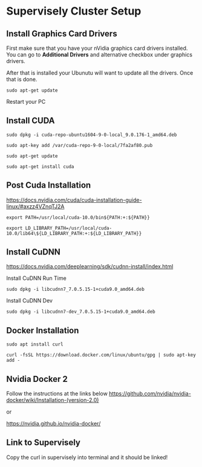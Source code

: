 
# Supervisely Cluster Setup

## Install Graphics Card Drivers
First make sure that you have your nVidia graphics card drivers installed. You can go to __Additional Drivers__ and alternative checkbox under graphics drivers.

After that is installed your Ubunutu will want to update all the drivers. 
Once that is done.

```sudo apt-get update```

Restart your PC

## Install CUDA
```sudo dpkg -i cuda-repo-ubuntu1604-9-0-local_9.0.176-1_amd64.deb```

```sudo apt-key add /var/cuda-repo-9-0-local/7fa2af80.pub```

```sudo apt-get update```

```sudo apt-get install cuda```

## Post Cuda Installation
https://docs.nvidia.com/cuda/cuda-installation-guide-linux/#axzz4VZnqTJ2A

```export PATH=/usr/local/cuda-10.0/bin${PATH:+:${PATH}}```

```export LD_LIBRARY_PATH=/usr/local/cuda-10.0/lib64\${LD_LIBRARY_PATH:+:${LD_LIBRARY_PATH}}```


## Install CuDNN
https://docs.nvidia.com/deeplearning/sdk/cudnn-install/index.html

Install CuDNN Run Time

```sudo dpkg -i libcudnn7_7.0.5.15-1+cuda9.0_amd64.deb```

Install CuDNN Dev

```sudo dpkg -i libcudnn7-dev_7.0.5.15-1+cuda9.0_amd64.deb```


## Docker Installation
```sudo apt install curl```

```curl -fsSL https://download.docker.com/linux/ubuntu/gpg | sudo apt-key add -```

## Nvidia Docker 2
Follow the instructions at the links below 
https://github.com/nvidia/nvidia-docker/wiki/Installation-(version-2.0)

or

https://nvidia.github.io/nvidia-docker/

## Link to Supervisely

Copy the curl in supervisely into terminal and it should be linked!
